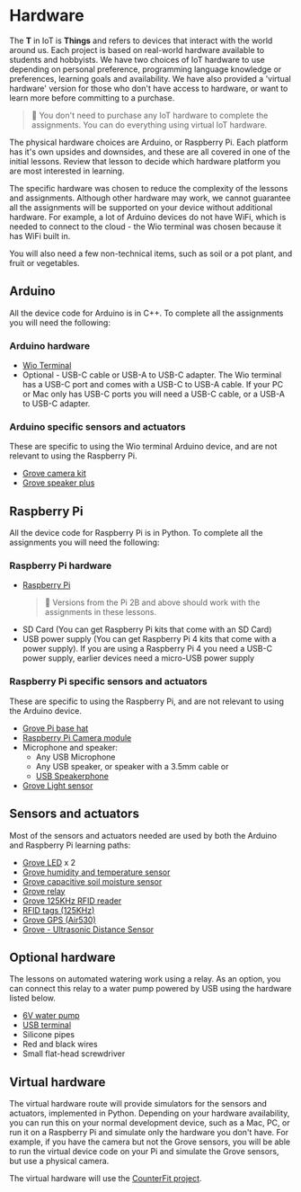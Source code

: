 # Hardware

The **T** in IoT is **Things** and refers to devices that interact with the world around us. Each project is based on real-world hardware available to students and hobbyists. We have two choices of IoT hardware to use depending on personal preference, programming language knowledge or preferences, learning goals and availability. We have also provided a 'virtual hardware' version for those who don't have access to hardware, or want to learn more before committing to a purchase.

> 💁 You don't need to purchase any IoT hardware to complete the assignments. You can do everything using virtual IoT hardware.

The physical hardware choices are Arduino, or Raspberry Pi. Each platform has it's own upsides and downsides, and these are all covered in one of the initial lessons. Review that lesson to decide which hardware platform you are most interested in learning.

The specific hardware was chosen to reduce the complexity of the lessons and assignments. Although other hardware may work, we cannot guarantee all the assignments will be supported on your device without additional hardware. For example, a lot of Arduino devices do not have WiFi, which is needed to connect to the cloud - the Wio terminal was chosen because it has WiFi built in.

You will also need a few non-technical items, such as soil or a pot plant, and fruit or vegetables.

## Arduino

All the device code for Arduino is in C++. To complete all the assignments you will need the following:

### Arduino hardware

* [Wio Terminal](https://www.seeedstudio.com/Wio-Terminal-p-4509.html)
* Optional - USB-C cable or USB-A to USB-C adapter. The Wio terminal has a USB-C port and comes with a USB-C to USB-A cable. If your PC or Mac only has USB-C ports you will need a USB-C cable, or a USB-A to USB-C adapter.

### Arduino specific sensors and actuators

These are specific to using the Wio terminal Arduino device, and are not relevant to using the Raspberry Pi.

* [Grove camera kit](https://www.seeedstudio.com/Grove-Serial-Camera-Kit.html)
* [Grove speaker plus](https://www.seeedstudio.com/Grove-Speaker-Plus-p-4592.html)

## Raspberry Pi

All the device code for Raspberry Pi is in Python. To complete all the assignments you will need the following:

### Raspberry Pi hardware

* [Raspberry Pi](https://www.raspberrypi.org/products/raspberry-pi-4-model-b/)
  > 💁 Versions from the Pi 2B and above should work with the assignments in these lessons.
* SD Card (You can get Raspberry Pi kits that come with an SD Card)
* USB power supply (You can get Raspberry Pi 4 kits that come with a power supply). If you are using a Raspberry Pi 4 you need a USB-C power supply, earlier devices need a micro-USB power supply

### Raspberry Pi specific sensors and actuators

These are specific to using the Raspberry Pi, and are not relevant to using the Arduino device.

* [Grove Pi base hat](https://wiki.seeedstudio.com/Grove_Base_Hat_for_Raspberry_Pi)
* [Raspberry Pi Camera module](https://www.raspberrypi.org/products/camera-module-v2/)
* Microphone and speaker:
  * Any USB Microphone
  * Any USB speaker, or speaker with a 3.5mm cable
  or
  * [USB Speakerphone](https://www.amazon.com/USB-Speakerphone-Conference-Business-Microphones/dp/B07Q3D7F8S/ref=sr_1_1?dchild=1&keywords=m0&qid=1614647389&sr=8-1)
* [Grove Light sensor](https://www.seeedstudio.com/Grove-Light-Sensor-v1-2-LS06-S-phototransistor.html)

## Sensors and actuators

Most of the sensors and actuators needed are used by both the Arduino and Raspberry Pi learning paths:

* [Grove LED](https://www.seeedstudio.com/Grove-LED-Pack-p-4364.html) x 2
* [Grove humidity and temperature sensor](https://www.seeedstudio.com/Grove-Temperature-Humidity-Sensor-DHT11.html)
* [Grove capacitive soil moisture sensor](https://www.seeedstudio.com/Grove-Capacitive-Moisture-Sensor-Corrosion-Resistant.html)
* [Grove relay](https://www.seeedstudio.com/Grove-Relay.html)
* [Grove 125KHz RFID reader](https://www.seeedstudio.com/Grove-125KHz-RFID-Reader.html)
* [RFID tags (125KHz)](https://www.seeedstudio.com/RFID-tag-combo-125khz-5-pcs-p-700.html)
* [Grove GPS (Air530)](https://www.seeedstudio.com/Grove-GPS-Air530-p-4584.html)
* [Grove - Ultrasonic Distance Sensor](https://www.seeedstudio.com/Grove-Ultrasonic-Distance-Sensor.html)

## Optional hardware

The lessons on automated watering work using a relay. As an option, you can connect this relay to a water pump powered by USB using the hardware listed below.

* [6V water pump](https://www.seeedstudio.com/6V-Mini-Water-Pump-p-1945.html)
* [USB terminal](https://www.adafruit.com/product/3628)
* Silicone pipes
* Red and black wires
* Small flat-head screwdriver

## Virtual hardware

The virtual hardware route will provide simulators for the sensors and actuators, implemented in Python. Depending on your hardware availability, you can run this on your normal development device, such as a Mac, PC, or run it on a Raspberry Pi and simulate only the hardware you don't have. For example, if you have the camera but not the Grove sensors, you will be able to run the virtual device code on your Pi and simulate the Grove sensors, but use a physical camera.

The virtual hardware will use the [CounterFit project](https://github.com/CounterFit-IoT/CounterFit).
